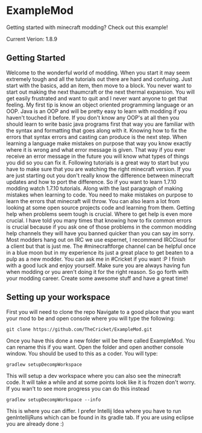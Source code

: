 # ExampleMod
Getting started with minecraft modding? Check out this example!

Current Verion: 1.8.9

## Getting Started
Welcome to the wonderful world of modding. When you start it may seem extremely tough and all the tutorials out there are hard and confusing. Just start with the basics, add an item, then move to a block. You never want to start out making the next thaumcraft or the next thermal expansion. You will get easily frustrated and want to quit and I never want anyone to get that feeling.
My first tip is know an object oriented programming language or an OOP. Java is an OOP and will be pretty easy to learn with modding if you haven't touched it before. If you don't know any OOP's at all then you should learn to write basic java programs first that way you are familiar with the syntax and formatting that goes along with it. Knowing how to fix the errors that syntax errors and casting can produce is the next step. When learning a language make mistakes on purpose that way you know exactly where it is wrong and what error message is given. That way if you ever receive an error message in the future you will know what types of things you did so you can fix it.
Following tutorials is a great way to start but you have to make sure that you are watching the right minecraft version. If you are just starting out you don't really know the difference between minecraft updates and how to port the difference. So if you want to learn 1.7.10 modding watch 1.7.10 tutorials. Along with the last paragraph of making mistakes when learning to code. You need to make mistakes on purpose to learn the errors that minecraft will throw. You can also learn a lot from looking at some open source projects code and learning from them.
Getting help when problems seem tough is crucial. Where to get help is even more crucial. I have told you many times that knowing how to fix common errors is crucial because if you ask one of those problems in the common modding help channels they will have you banned quicker than you can say im sorry. Most modders hang out on IRC we use espernet, I recommend IRCCloud for a client but that is just me. The #minecraftforge channel can be helpful once in a blue moon but in my experience its just a great place to get beaten to a pulp as a new modder. You can ask me in #Cricket if you want :P
I finish with a good luck and enjoy yourself. Make sure you are always having fun when modding or you aren't doing it for the right reason. So go forth with your modding career. Create some awesome stuff and have a great time!

## Setting up your workspace
First you will need to clone the repo
Navigate to a good place that you want your mod to be and open console where you will type the following:
```
git clone https://github.com/TheCricket/ExampleMod.git
```

Once you have this done a new folder will be there called ExampleMod. You can rename this if you want. Open the folder and open another console window. You should be used to this as a coder. You will type:
```
gradlew setupDecompWorkspace
```
This will setup a dev workspace where you can also see the minecraft code. It will take a while and at some points look like it is frozen don't worry. If you wan't to see more progress you can do this instead
```
gradlew setupDecompWorkspace --info
```

This is where you can differ. I prefer Intellij Idea where you have to run genIntellijRuns which can be found in its gradle tab.
If you are using eclipse you are already done :)
